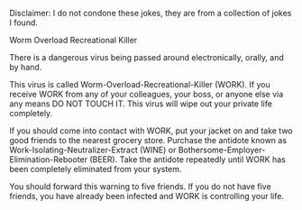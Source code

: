 Disclaimer: I do not condone these jokes, they are from a collection of jokes I found.

Worm Overload Recreational Killer

There is a dangerous virus being passed around electronically, orally, and by hand. 

This virus is called Worm-Overload-Recreational-Killer (WORK). If you receive WORK from any of your colleagues, your boss, or anyone else via any means DO NOT TOUCH IT. This virus will wipe out your private life completely. 

If you should come into contact with WORK, put your jacket on and take two good friends to the nearest grocery store. Purchase the antidote known as Work-Isolating-Neutralizer-Extract (WINE) or Bothersome-Employer-Elimination-Rebooter (BEER). Take the antidote repeatedly until WORK has been completely eliminated from your system. 

You should forward this warning to five friends. If you do not have five friends, you have already been infected and WORK is controlling your life.

